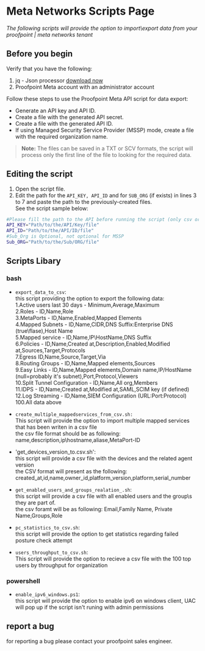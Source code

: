 # Meta Networks Scripts Page

*The following scripts will provide the option to import\export data from your proofpoint | meta networks tenant*

## Before you begin

Verify that you have the following:
1. jq - Json processor [download now]
2. Proofpoint Meta account with an administrator account

Follow these steps to use the Proofpoint Meta API script for data export:
* Generate an API key and API ID.
* Create a file with the generated API secret.
* Create a file with the generated API ID.
* If using Managed Security Service Provider (MSSP) mode, create a file with the required organization name.
> **Note:** The files can be saved in a TXT or SCV formats, the script will process only the first line of the file to looking for the required data.

## Editing the script

1. Open the script file.
2. Edit the path for the ```API_KEY, API_ID``` and for ```SUB_ORG``` (if exists) in lines 3 to 7 and paste the path to the previously-created files.<br/>
See the script sample below:
```bash
#Please fill the path to the API before running the script (only csv or txt file)
API_KEY="Path/to/the/API/Key/file"
API_ID="Path/to/the/API/ID/file"
#Sub_Org is Optional, not optional for MSSP
Sub_ORG="Path/to/the/Sub/ORG/file"
```

## Scripts Libary
### bash
- ```export_data_to_csv```:<br/>
this script providing the option to export the following data:<br/>
1.Active users last 30 days - Minimum,Average,Maximum<br/>
2.Roles - ID,Name,Role<br/>
3.MetaPorts - ID,Name,Enabled,Mapped Elements<br/>
4.Mapped Subnets - ID,Name,CIDR,DNS Suffix:Enterprise DNS (true\flase),Host Name<br/>
5.Mapped service - ID,Name,IP\HostName,DNS Suffix<br/>
6.Policies - ID,Name,Created at,Description,Enabled,Modified at,Sources,Target,Protocols<br/>
7.Egress ID,Name,Source,Target,Via<br/>
8.Routing Groups - ID,Name,Mapped elements,Sources<br/>
9.Easy Links - ID,Name,Mapped elements,Domain name,IP/HostName (null=probably it's subnet),Port,Protocol,Viewers<br/>
10.Split Tunnel Configuration - ID,Name,All org,Members<br/>
11.IDPS - ID,Name,Created at,Modified at,SAML,SCIM key (if defined)<br/>
12.Log Streaming - ID,Name,SIEM Configuration (URL:Port:Protocol)<br/>
100.All data above<br/>


- ```create_multiple_mappedservices_from_csv.sh:```<br/>
This script will provide the option to import multiple mapped services that has been writen in a csv file<br/>
the csv file format should be as following: name,description,ip\hostname,aliase,MetaPort-ID

- 'get_devices_version_to.csv.sh':<br/>
this script will provide a csv file with the devices and the related agent version<br/>
the CSV format will present as the following: created_at,id,name,owner_id,platform_version,platform,serial_number<br/>

- ```get_enabled_users_and_groups_realation_.sh```:<br/>
this script will provide a csv file with all enabled users and the group\s they are part of.<br/>
the csv foramt will be as following: Email,Family Name, Private Name,Groups,Role<br/>

- ```pc_statistics_to_csv.sh```:<br/>
this script will provide the option to get statistics regarding failed posture check attempt<br/>

- ```users_throughput_to_csv.sh```:<br/>
This script will provide the option to recieve a csv file with the 100 top users by throughput for organization<br/>

### powershell
- ```enable_ipv6_windows.ps1```:<br/>
this script will provide the option to enable ipv6 on windows client, UAC will pop up if the script isn't runing with admin permissions<br/>

## report a bug
for reporting a bug please contact your proofpoint sales engineer.<br/>

[download now]: https://stedolan.github.io/jq/download/

